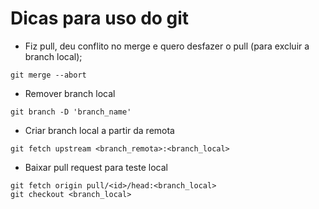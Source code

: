 # Dicas para uso do git


* Fiz pull, deu conflito no merge e quero desfazer o pull (para excluir a branch local);
````
git merge --abort
````
* Remover branch local
````
git branch -D 'branch_name'
````
* Criar branch local a partir da remota
````
git fetch upstream <branch_remota>:<branch_local>
````
* Baixar pull request para teste local
````
git fetch origin pull/<id>/head:<branch_local>
git checkout <branch_local>
````


